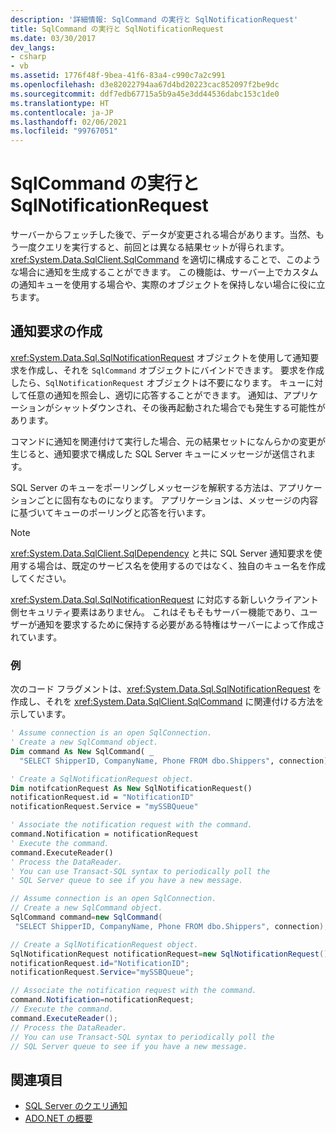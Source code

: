 ```yaml
---
description: '詳細情報: SqlCommand の実行と SqlNotificationRequest'
title: SqlCommand の実行と SqlNotificationRequest
ms.date: 03/30/2017
dev_langs:
- csharp
- vb
ms.assetid: 1776f48f-9bea-41f6-83a4-c990c7a2c991
ms.openlocfilehash: d3e82022794aa67d4bd20223cac852097f2be9dc
ms.sourcegitcommit: ddf7edb67715a5b9a45e3dd44536dabc153c1de0
ms.translationtype: HT
ms.contentlocale: ja-JP
ms.lasthandoff: 02/06/2021
ms.locfileid: "99767051"
---
```

# <a name="sqlcommand-execution-with-a-sqlnotificationrequest"></a>SqlCommand の実行と SqlNotificationRequest

サーバーからフェッチした後で、データが変更される場合があります。当然、もう一度クエリを実行すると、前回とは異なる結果セットが得られます。<xref:System.Data.SqlClient.SqlCommand> を適切に構成することで、このような場合に通知を生成することができます。 この機能は、サーバー上でカスタムの通知キューを使用する場合や、実際のオブジェクトを保持しない場合に役に立ちます。

## <a name="creating-the-notification-request"></a>通知要求の作成

<xref:System.Data.Sql.SqlNotificationRequest> オブジェクトを使用して通知要求を作成し、それを `SqlCommand` オブジェクトにバインドできます。 要求を作成したら、`SqlNotificationRequest` オブジェクトは不要になります。 キューに対して任意の通知を照会し、適切に応答することができます。 通知は、アプリケーションがシャットダウンされ、その後再起動された場合でも発生する可能性があります。

コマンドに通知を関連付けて実行した場合、元の結果セットになんらかの変更が生じると、通知要求で構成した SQL Server キューにメッセージが送信されます。

SQL Server のキューをポーリングしメッセージを解釈する方法は、アプリケーションごとに固有なものになります。 アプリケーションは、メッセージの内容に基づいてキューのポーリングと応答を行います。

> [!NOTE]
> <xref:System.Data.SqlClient.SqlDependency> と共に SQL Server 通知要求を使用する場合は、既定のサービス名を使用するのではなく、独自のキュー名を作成してください。

<xref:System.Data.Sql.SqlNotificationRequest> に対応する新しいクライアント側セキュリティ要素はありません。 これはそもそもサーバー機能であり、ユーザーが通知を要求するために保持する必要がある特権はサーバーによって作成されています。

### <a name="example"></a>例

次のコード フラグメントは、<xref:System.Data.Sql.SqlNotificationRequest> を作成し、それを <xref:System.Data.SqlClient.SqlCommand> に関連付ける方法を示しています。

```vb
' Assume connection is an open SqlConnection.
' Create a new SqlCommand object.
Dim command As New SqlCommand( _
  "SELECT ShipperID, CompanyName, Phone FROM dbo.Shippers", connection)

' Create a SqlNotificationRequest object.
Dim notifcationRequest As New SqlNotificationRequest()
notificationRequest.id = "NotificationID"
notificationRequest.Service = "mySSBQueue"

' Associate the notification request with the command.
command.Notification = notificationRequest
' Execute the command.
command.ExecuteReader()
' Process the DataReader.
' You can use Transact-SQL syntax to periodically poll the
' SQL Server queue to see if you have a new message.
```

```csharp
// Assume connection is an open SqlConnection.
// Create a new SqlCommand object.
SqlCommand command=new SqlCommand(
 "SELECT ShipperID, CompanyName, Phone FROM dbo.Shippers", connection);

// Create a SqlNotificationRequest object.
SqlNotificationRequest notificationRequest=new SqlNotificationRequest();
notificationRequest.id="NotificationID";
notificationRequest.Service="mySSBQueue";

// Associate the notification request with the command.
command.Notification=notificationRequest;
// Execute the command.
command.ExecuteReader();
// Process the DataReader.
// You can use Transact-SQL syntax to periodically poll the
// SQL Server queue to see if you have a new message.
```

## <a name="see-also"></a>関連項目

- [SQL Server のクエリ通知](query-notifications-in-sql-server.md)
- [ADO.NET の概要](../ado-net-overview.md)

